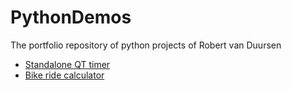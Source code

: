 # PythonDemos
The portfolio repository of python projects of Robert van Duursen

- [Standalone QT timer](https://github.com/robertvanduursen/PythonDemos/tree/master/demos/standalone_QT_timer)
- [Bike ride calculator](https://github.com/robertvanduursen/PythonDemos/tree/master/demos/bikeride_calculator)
